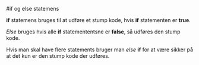 #if og else statemens

**if** statemens bruges til at udføre et stump kode, hvis **if** statementen er **true**.

*Else* bruges hvis alle **if** statemententsne er **false**, så udføres den stump kode.

Hvis man skal have flere statements bruger man *else* **if** for at være sikker på at det kun er den stump kode der udføres.